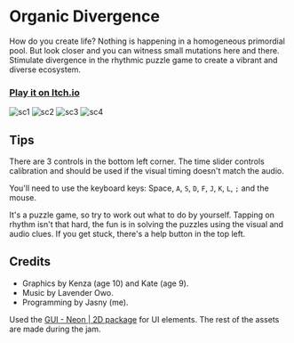# Organic Divergence
How do you create life? Nothing is happening in a homogeneous primordial pool. But look closer and you can witness small mutations here and there. Stimulate divergence in the rhythmic puzzle game to create a vibrant and diverse ecosystem.

### [Play it on Itch.io](https://jasny.itch.io/organic-divergence)

![sc1](https://img.itch.zone/aW1hZ2UvMjUzNjM0Ny8xNTA4NzQ3MS5wbmc=/347x500/FouFu1.png)
![sc2](https://img.itch.zone/aW1hZ2UvMjUzNjM0Ny8xNTA4NzUzMC5wbmc=/347x500/Wa4pNc.png)
![sc3](https://img.itch.zone/aW1hZ2UvMjUzNjM0Ny8xNTA4NzUzMS5wbmc=/347x500/GOXXyO.png)
![sc4](https://img.itch.zone/aW1hZ2UvMjUzNjM0Ny8xNTA4NzUzMi5wbmc=/347x500/j%2BAlmx.png)

## Tips
There are 3 controls in the bottom left corner. The time slider controls calibration and should be used if the visual timing doesn't match the audio.

You'll need to use the keyboard keys: Space, `A`, `S`, `D`, `F`, `J`, `K`, `L`, `;` and the mouse.

It's a puzzle game, so try to work out what to do by yourself. Tapping on rhythm isn't that hard, the fun is in solving the puzzles using the visual and audio clues. If you get stuck, there's a help button in the top left.

## Credits
* Graphics by Kenza (age 10) and Kate (age 9).
* Music by Lavender Owo.
* Programming by Jasny (me).

Used the [GUI - Neon | 2D package](https://assetstore.unity.com/packages/2d/gui/gui-neon-38123) for UI elements. The rest of the assets are made during the jam.
